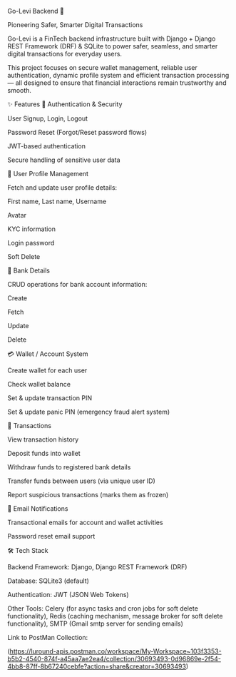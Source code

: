 Go-Levi Backend 🚀

Pioneering Safer, Smarter Digital Transactions

Go-Levi is a FinTech backend infrastructure built with Django + Django REST Framework (DRF) & SQLite to power safer, seamless, and smarter digital transactions for everyday users.

This project focuses on secure wallet management, reliable user authentication, dynamic profile system and efficient transaction processing — all designed to ensure that financial interactions remain trustworthy and smooth.


✨ Features
🔑 Authentication & Security

   User Signup, Login, Logout

   Password Reset (Forgot/Reset password flows)

   JWT-based authentication

   Secure handling of sensitive user data

👤 User Profile Management

   Fetch and update user profile details:

   First name, Last name, Username

   Avatar

   KYC information

   Login password

   Soft Delete

🏦 Bank Details

   CRUD operations for bank account information:

   Create

   Fetch

   Update

   Delete

💳 Wallet / Account System

   Create wallet for each user

   Check wallet balance

   Set & update transaction PIN

   Set & update panic PIN (emergency fraud alert system)

💸 Transactions

   View transaction history

   Deposit funds into wallet

   Withdraw funds to registered bank details

   Transfer funds between users (via unique user ID)

   Report suspicious transactions (marks them as frozen)

📧 Email Notifications

   Transactional emails for account and wallet activities

   Password reset email support

🛠 Tech Stack

   Backend Framework: Django, Django REST Framework (DRF)

   Database: SQLite3 (default)

   Authentication: JWT (JSON Web Tokens)

   Other Tools: 
   Celery (for async tasks and cron jobs for soft delete functionality), 
   Redis (caching mechanism, message broker for soft delete functionality), 
   SMTP (Gmail smtp server for sending emails)


Link to PostMan Collection:

(https://luround-apis.postman.co/workspace/My-Workspace~103f3353-b5b2-4540-874f-a45aa7ae2ea4/collection/30693493-0d96869e-2f54-4bb8-87ff-8b67240cebfe?action=share&creator=30693493)
